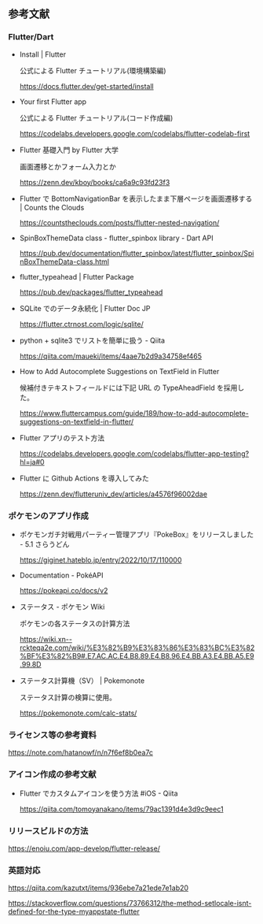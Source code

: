 ## 参考文献

### Flutter/Dart

- Install | Flutter

  公式による Flutter チュートリアル(環境構築編)

  https://docs.flutter.dev/get-started/install

- Your first Flutter app

  公式による Flutter チュートリアル(コード作成編)

  https://codelabs.developers.google.com/codelabs/flutter-codelab-first

- Flutter 基礎入門 by Flutter 大学

  画面遷移とかフォーム入力とか

  https://zenn.dev/kboy/books/ca6a9c93fd23f3

- Flutter で BottomNavigationBar を表示したまま下層ページを画面遷移する | Counts the Clouds

  https://countstheclouds.com/posts/flutter-nested-navigation/

- SpinBoxThemeData class - flutter_spinbox library - Dart API

  https://pub.dev/documentation/flutter_spinbox/latest/flutter_spinbox/SpinBoxThemeData-class.html

- flutter_typeahead | Flutter Package

  https://pub.dev/packages/flutter_typeahead

- SQLite でのデータ永続化 | Flutter Doc JP

  https://flutter.ctrnost.com/logic/sqlite/

- python + sqlite3 でリストを簡単に扱う - Qiita

  https://qiita.com/maueki/items/4aae7b2d9a34758ef465

- How to Add Autocomplete Suggestions on TextField in Flutter

  候補付きテキストフィールドには下記 URL の TypeAheadField を採用した。

  https://www.fluttercampus.com/guide/189/how-to-add-autocomplete-suggestions-on-textfield-in-flutter/

- Flutter アプリのテスト方法

  https://codelabs.developers.google.com/codelabs/flutter-app-testing?hl=ja#0

- Flutter に Github Actions を導入してみた

  https://zenn.dev/flutteruniv_dev/articles/a4576f96002dae

### ポケモンのアプリ作成

- ポケモンガチ対戦用パーティー管理アプリ『PokeBox』をリリースしました - 5.1 さらうどん

  https://giginet.hateblo.jp/entry/2022/10/17/110000

- Documentation - PokéAPI

  https://pokeapi.co/docs/v2

- ステータス - ポケモン Wiki

  ポケモンの各ステータスの計算方法

  https://wiki.xn--rckteqa2e.com/wiki/%E3%82%B9%E3%83%86%E3%83%BC%E3%82%BF%E3%82%B9#.E7.AC.AC.E4.B8.89.E4.B8.96.E4.BB.A3.E4.BB.A5.E9.99.8D

- ステータス計算機（SV） | Pokemonote

  ステータス計算の検算に使用。

  https://pokemonote.com/calc-stats/

### ライセンス等の参考資料

https://note.com/hatanowf/n/n7f6ef8b0ea7c

### アイコン作成の参考文献

- Flutter でカスタムアイコンを使う方法 #iOS - Qiita

  https://qiita.com/tomoyanakano/items/79ac1391d4e3d9c9eec1

### リリースビルドの方法

https://enoiu.com/app-develop/flutter-release/

### 英語対応

https://qiita.com/kazutxt/items/936ebe7a21ede7e1ab20

https://stackoverflow.com/questions/73766312/the-method-setlocale-isnt-defined-for-the-type-myappstate-flutter
